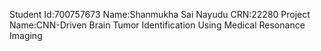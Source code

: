 Student Id:700757673
Name:Shanmukha Sai Nayudu
CRN:22280
Project Name:CNN-Driven Brain Tumor Identification Using Medical Resonance Imaging
